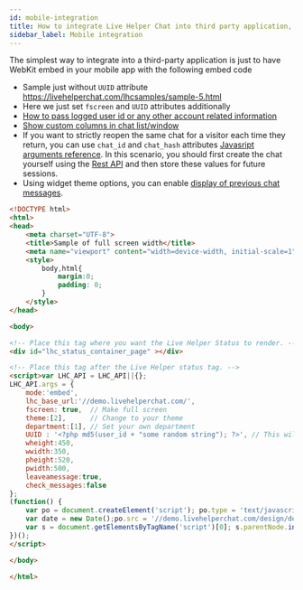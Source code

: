 ```yaml
---
id: mobile-integration
title: How to integrate Live Helper Chat into third party application, E.g mobile?
sidebar_label: Mobile integration
---
```


The simplest way to integrate into a third-party application is just to have WebKit embed in your mobile app with the following embed code

* Sample just without `UUID` attribute https://livehelperchat.com/lhcsamples/sample-5.html
* Here we just set `fscreen` and `UUID` attributes additionally
* [How to pass logged user id or any other account related information](custom-fields-and-prefill.md#how-securely-pass-attributes)
* [Show custom columns in chat list/window](custom-fields-and-prefill.md#showing-custom-column-in-chat-list)
* If you want to strictly reopen the same chat for a visitor each time they return, you can use `chat_id` and `chat_hash` attributes [Javasript arguments reference](javascript-arguments.md). In this scenario, you should first create the chat yourself using the [Rest API](https://api.livehelperchat.com/#/chat/post_restapi_chat) and then store these values for future sessions.
* Using widget theme options, you can enable [display of previous chat messages](theme/theme.md#show-previous-chat-messages-in-chat-widget).

```html
<!DOCTYPE html>
<html>
<head>
    <meta charset="UTF-8">
    <title>Sample of full screen width</title>
    <meta name="viewport" content="width=device-width, initial-scale=1">
    <style>
        body,html{
            margin:0;
            padding: 0;
        }
    </style>
</head>

<body>

<!-- Place this tag where you want the Live Helper Status to render. -->
<div id="lhc_status_container_page" ></div>

<!-- Place this tag after the Live Helper status tag. -->
<script>var LHC_API = LHC_API||{};
LHC_API.args = {
    mode:'embed',
    lhc_base_url:'//demo.livehelperchat.com/', 
    fscreen: true,  // Make full screen
    theme:[2],      // Change to your theme
    department:[1], // Set your own department
    UUID : '<?php md5(user_id + "some random string"); ?>', // This will ensure that previous chats will be always assigned to the same online visitor profile even from different devices.
    wheight:450,
    wwidth:350,
    pheight:520,
    pwidth:500,
    leaveamessage:true,
    check_messages:false
};
(function() {
    var po = document.createElement('script'); po.type = 'text/javascript'; po.setAttribute('crossorigin','anonymous'); po.async = true;
    var date = new Date();po.src = '//demo.livehelperchat.com/design/defaulttheme/js/widgetv2/index.js?'+(""+date.getFullYear() + date.getMonth() + date.getDate());
    var s = document.getElementsByTagName('script')[0]; s.parentNode.insertBefore(po, s);
})();
</script>

</body>

</html>
```
